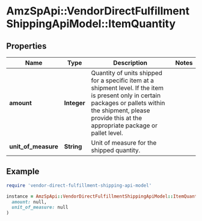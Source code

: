 # AmzSpApi::VendorDirectFulfillmentShippingApiModel::ItemQuantity

## Properties

| Name | Type | Description | Notes |
| ---- | ---- | ----------- | ----- |
| **amount** | **Integer** | Quantity of units shipped for a specific item at a shipment level. If the item is present only in certain packages or pallets within the shipment, please provide this at the appropriate package or pallet level. |  |
| **unit_of_measure** | **String** | Unit of measure for the shipped quantity. |  |

## Example

```ruby
require 'vendor-direct-fulfillment-shipping-api-model'

instance = AmzSpApi::VendorDirectFulfillmentShippingApiModel::ItemQuantity.new(
  amount: null,
  unit_of_measure: null
)
```

